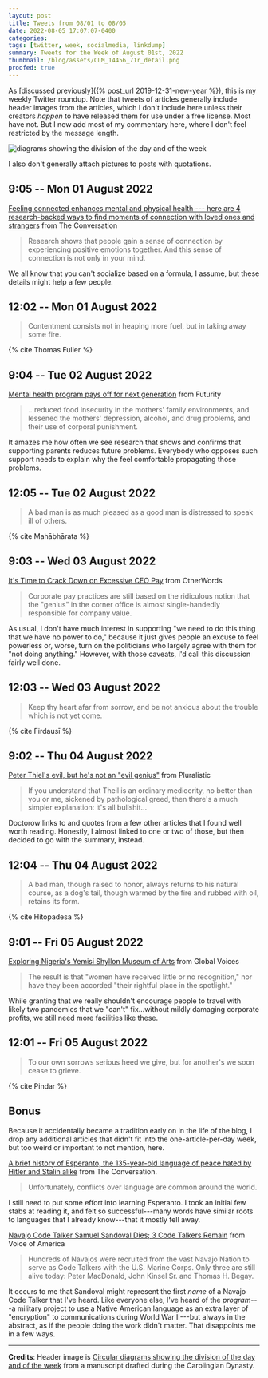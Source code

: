 ```yaml
---
layout: post
title: Tweets from 08/01 to 08/05
date: 2022-08-05 17:07:07-0400
categories:
tags: [twitter, week, socialmedia, linkdump]
summary: Tweets for the Week of August 01st, 2022
thumbnail: /blog/assets/CLM_14456_71r_detail.png
proofed: true
---
```


As [discussed previously]({% post_url 2019-12-31-new-year %}), this is my weekly Twitter roundup.  Note that tweets of articles generally include header images from the articles, which I don't include here unless their creators *happen* to have released them for use under a free license.  Most have not.  But I now add most of my commentary here, where I don't feel restricted by the message length.

![diagrams showing the division of the day and of the week](/blog/assets/CLM_14456_71r_detail.png "diagrams showing the division of the day and of the week")

I also don't generally attach pictures to posts with quotations.

## 9:05 -- Mon 01 August 2022

[<i class="fab fa-twitter-square"></i>](https://jcolag.github.io/twitter/1554090822597021696) [Feeling connected enhances mental and physical health --- here are 4 research-backed ways to find moments of connection with loved ones and strangers](https://theconversation.com/feeling-connected-enhances-mental-and-physical-health-here-are-4-research-backed-ways-to-find-moments-of-connection-with-loved-ones-and-strangers-185012) from The Conversation

 > Research shows that people gain a sense of connection by experiencing positive emotions together. And this sense of connection is not only in your mind.

We all know that you can't socialize based on a formula, I assume, but these details might help a few people.

## 12:02 -- Mon 01 August 2022

[<i class="fab fa-twitter-square"></i>](https://jcolag.github.io/twitter/1554135366285742082)

 > Contentment consists not in heaping more fuel, but in taking away some fire.

{% cite Thomas Fuller %}

## 9:04 -- Tue 02 August 2022

[<i class="fab fa-twitter-square"></i>](https://jcolag.github.io/twitter/1554452958569308161) [Mental health program pays off for next generation](https://www.futurity.org/fast-track-intervention-2772732-2/) from Futurity

 > ...reduced food insecurity in the mothers' family environments, and lessened the mothers' depression, alcohol, and drug problems, and their use of corporal punishment.

It amazes me how often we see research that shows and confirms that supporting parents reduces future problems.  Everybody who opposes such support needs to explain why the feel comfortable propagating those problems.

## 12:05 -- Tue 02 August 2022

[<i class="fab fa-twitter-square"></i>](https://jcolag.github.io/twitter/1554498509667278853)

 > A bad man is as much pleased as a good man is distressed to speak ill of others.

{% cite Mahābhārata %}

## 9:03 -- Wed 03 August 2022

[<i class="fab fa-twitter-square"></i>](https://jcolag.github.io/twitter/1554815095032537091) [It's Time to Crack Down on Excessive CEO Pay](https://otherwords.org/its-time-to-crack-down-on-excessive-ceo-pay/) from OtherWords

 > Corporate pay practices are still based on the ridiculous notion that the "genius" in the corner office is almost single-handedly responsible for company value.

As usual, I don't have much interest in supporting "we need to do this thing that we have no power to do," because it just gives people an excuse to feel powerless or, worse, turn on the politicians who largely agree with them for "not doing anything."  However, with those caveats, I'd call this discussion fairly well done.

## 12:03 -- Wed 03 August 2022

[<i class="fab fa-twitter-square"></i>](https://jcolag.github.io/twitter/1554860393318690816)

 > Keep thy heart afar from sorrow, and be not anxious about the trouble which is not yet come.

{% cite Firdausī %}

## 9:02 -- Thu 04 August 2022

[<i class="fab fa-twitter-square"></i>](https://jcolag.github.io/twitter/1555177231105785856) [Peter Thiel's evil, but he's not an "evil genius"](https://pluralistic.net/2022/07/28/descartes-was-an-optimist/#ordinary-mediocrity) from Pluralistic

 > If you understand that Theil is an ordinary mediocrity, no better than you or me, sickened by pathological greed, then there's a much simpler explanation: it's all bullshit...

Doctorow links to and quotes from a few other articles that I found well worth reading.  Honestly, I almost linked to one or two of those, but then decided to go with the summary, instead.

## 12:04 -- Thu 04 August 2022

[<i class="fab fa-twitter-square"></i>](https://jcolag.github.io/twitter/1555223033383493632)

 > A bad man, though raised to honor, always returns to his natural course, as a dog's tail, though warmed by the fire and rubbed with oil, retains its form.

{% cite Hitopadesa %}

## 9:01 -- Fri 05 August 2022

[<i class="fab fa-twitter-square"></i>](https://jcolag.github.io/twitter/1555539367174688768) [Exploring Nigeria's Yemisi Shyllon Museum of Arts](https://globalvoices.org/2022/07/29/exploring-nigerias-yemisi-shyllon-museum-of-arts/) from Global Voices

 > The result is that "women have received little or no recognition," nor have they been accorded "their rightful place in the spotlight."

While granting that we really shouldn't encourage people to travel with likely two pandemics that we "can't" fix...without mildly damaging corporate profits, we still need more facilities like these.

## 12:01 -- Fri 05 August 2022

[<i class="fab fa-twitter-square"></i>](https://jcolag.github.io/twitter/1555584665586528256)

 > To our own sorrows serious heed we give, but for another's we soon cease to grieve.

{% cite Pindar %}

## Bonus

Because it accidentally became a tradition early on in the life of the blog, I drop any additional articles that didn't fit into the one-article-per-day week, but too weird or important to not mention, here.

<i class="fas fa-square"></i> [A brief history of Esperanto, the 135-year-old language of peace hated by Hitler and Stalin alike](https://theconversation.com/a-brief-history-of-esperanto-the-135-year-old-language-of-peace-hated-by-hitler-and-stalin-alike-186025) from The Conversation.

 > Unfortunately, conflicts over language are common around the world.

I still need to put some effort into learning Esperanto.  I took an initial few stabs at reading it, and felt so successful---many words have similar roots to languages that I already know---that it mostly fell away.

<i class="fas fa-square"></i> [Navajo Code Talker Samuel Sandoval Dies; 3 Code Talkers Remain](https://www.voanews.com/a/navajo-code-talker-samuel-sandoval-dies-3-code-talkers-remain-/6680831.html) from Voice of America

 > Hundreds of Navajos were recruited from the vast Navajo Nation to serve as Code Talkers with the U.S. Marine Corps. Only three are still alive today: Peter MacDonald, John Kinsel Sr. and Thomas H. Begay.

It occurs to me that Sandoval might represent the first *name* of a Navajo Code Talker that I've heard.  Like everyone else, I've heard of the *program*---a military project to use a Native American language as an extra layer of "encryption" to communications during World War II---but always in the abstract, as if the people doing the work didn't matter.  That disappoints me in a few ways.

* * *

**Credits**:  Header image is [Circular diagrams showing the division of the day and of the week](https://commons.wikimedia.org/wiki/File:CLM_14456_71r_detail.jpg) from a manuscript drafted during the Carolingian Dynasty.

